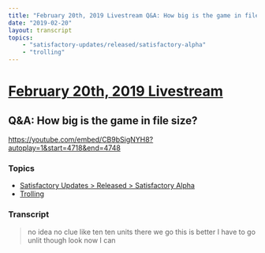 ```yaml
---
title: "February 20th, 2019 Livestream Q&A: How big is the game in file size?"
date: "2019-02-20"
layout: transcript
topics:
    - "satisfactory-updates/released/satisfactory-alpha"
    - "trolling"
---
```

# [February 20th, 2019 Livestream](../2019-02-20.md)
## Q&A: How big is the game in file size?
https://youtube.com/embed/CB9bSigNYH8?autoplay=1&start=4718&end=4748

### Topics
* [Satisfactory Updates > Released > Satisfactory Alpha](../topics/satisfactory-updates/released/satisfactory-alpha.md)
* [Trolling](../topics/trolling.md)

### Transcript

> no idea no clue like ten ten units there we go this is better I have to go unlit though look now I can
